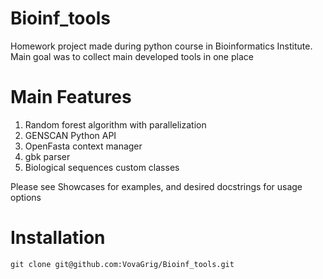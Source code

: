 # Bioinf_tools
Homework project made during python course in Bioinformatics Institute. Main goal was to collect main developed tools in one place

# Main Features
1. Random forest algorithm with parallelization
2. GENSCAN Python API
3. OpenFasta context manager
4. gbk parser
6. Biological sequences custom classes


Please see Showcases for examples, and desired docstrings for usage options
# Installation
```
git clone git@github.com:VovaGrig/Bioinf_tools.git
```

